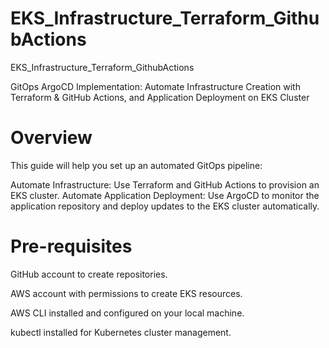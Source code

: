 # EKS_Infrastructure_Terraform_GithubActions
EKS_Infrastructure_Terraform_GithubActions

GitOps ArgoCD Implementation: Automate Infrastructure Creation with Terraform & GitHub Actions, and Application Deployment on EKS Cluster

# Overview
This guide will help you set up an automated GitOps pipeline:

Automate Infrastructure: Use Terraform and GitHub Actions to provision an EKS cluster.
Automate Application Deployment: Use ArgoCD to monitor the application repository and deploy updates to the EKS cluster automatically.

# Pre-requisites
GitHub account to create repositories.

AWS account with permissions to create EKS resources.

AWS CLI installed and configured on your local machine.

kubectl installed for Kubernetes cluster management.
